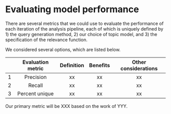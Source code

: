 # Evaluating model performance

There are several metrics that we could use to evaluate the performance of each iteration of the analysis pipeline, each of which is uniquely defined by 1) the query generation method, 2) our choice of topic model, and 3) the specification of the relevance function.

We considered several options, which are listed below.

|  	| **Evaluation metric** 	| **Definition** 	| **Benefits** 	| **Other considerations** 	|
|---	|:---:	|:---:	|:---:	|:---:	|
| 1 	| Precision 	| xx 	| xx 	| xx 	|
| 2 	| Recall 	|  xx 	| xx 	| xx 	|
| 3 	| Percent unique 	| xx 	| xx 	| xx 	|


Our primary metric will be XXX based on the work of YYY.